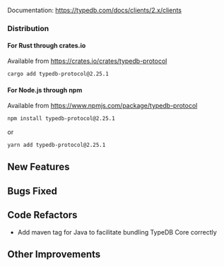Documentation: https://typedb.com/docs/clients/2.x/clients

### Distribution

#### For Rust through crates.io

Available from https://crates.io/crates/typedb-protocol

```sh
cargo add typedb-protocol@2.25.1
```

#### For Node.js through npm

Available from https://www.npmjs.com/package/typedb-protocol

```sh
npm install typedb-protocol@2.25.1
```
or
```sh
yarn add typedb-protocol@2.25.1
```


## New Features


## Bugs Fixed


## Code Refactors

- Add maven tag for Java to facilitate bundling TypeDB Core correctly


## Other Improvements

    
